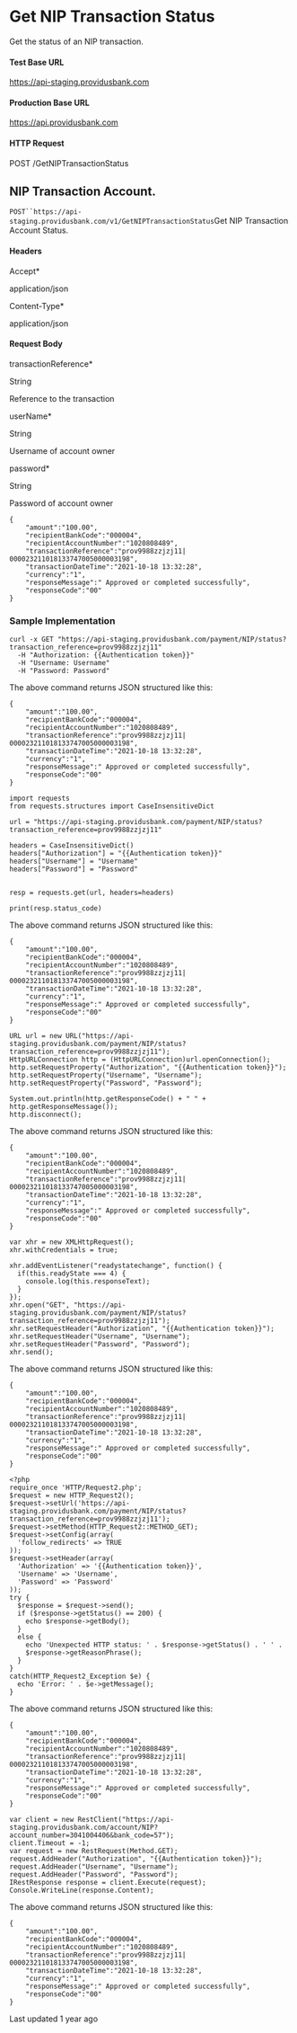 # Get NIP Transaction Status

Get the status of an NIP transaction.

#### Test Base URL

https://api-staging.providusbank.com

#### Production Base URL

https://api.providusbank.com

#### HTTP Request

POST /GetNIPTransactionStatus

## NIP Transaction Account.

`POST``https://api-staging.providusbank.com/v1/GetNIPTransactionStatus`Get NIP Transaction Account Status.

#### Headers

Accept*

application/json

Content-Type*

application/json

#### Request Body

transactionReference*

String

Reference to the transaction

userName*

String

Username of account owner

password*

String

Password of account owner

```
{
    "amount":"100.00",
    "recipientBankCode":"000004",
    "recipientAccountNumber":"1020808489",
    "transactionReference":"prov9988zzjzj11| 000023211018133747005000003198",
    "transactionDateTime":"2021-10-18 13:32:28",
    "currency":"1",
    "responseMessage":" Approved or completed successfully",
    "responseCode":"00"
}
```

### Sample Implementation

```
curl -x GET "https://api-staging.providusbank.com/payment/NIP/status?transaction_reference=prov9988zzjzj11"
  -H "Authorization: {{Authentication token}}"
  -H "Username: Username"
  -H "Password: Password"
```

The above command returns JSON structured like this:

```
{
    "amount":"100.00",
    "recipientBankCode":"000004",
    "recipientAccountNumber":"1020808489",
    "transactionReference":"prov9988zzjzj11| 000023211018133747005000003198",
    "transactionDateTime":"2021-10-18 13:32:28",
    "currency":"1",
    "responseMessage":" Approved or completed successfully",
    "responseCode":"00"
}
```

```
import requests
from requests.structures import CaseInsensitiveDict

url = "https://api-staging.providusbank.com/payment/NIP/status?transaction_reference=prov9988zzjzj11"

headers = CaseInsensitiveDict()
headers["Authorization"] = "{{Authentication token}}"
headers["Username"] = "Username"
headers["Password"] = "Password"


resp = requests.get(url, headers=headers)

print(resp.status_code)
```

The above command returns JSON structured like this:

```
{
    "amount":"100.00",
    "recipientBankCode":"000004",
    "recipientAccountNumber":"1020808489",
    "transactionReference":"prov9988zzjzj11| 000023211018133747005000003198",
    "transactionDateTime":"2021-10-18 13:32:28",
    "currency":"1",
    "responseMessage":" Approved or completed successfully",
    "responseCode":"00"
}
```

```
URL url = new URL("https://api-staging.providusbank.com/payment/NIP/status?transaction_reference=prov9988zzjzj11");
HttpURLConnection http = (HttpURLConnection)url.openConnection();
http.setRequestProperty("Authorization", "{{Authentication token}}");
http.setRequestProperty("Username", "Username");
http.setRequestProperty("Password", "Password");

System.out.println(http.getResponseCode() + " " + http.getResponseMessage());
http.disconnect();
```

The above command returns JSON structured like this:

```
{
    "amount":"100.00",
    "recipientBankCode":"000004",
    "recipientAccountNumber":"1020808489",
    "transactionReference":"prov9988zzjzj11| 000023211018133747005000003198",
    "transactionDateTime":"2021-10-18 13:32:28",
    "currency":"1",
    "responseMessage":" Approved or completed successfully",
    "responseCode":"00"
}
```

```
var xhr = new XMLHttpRequest();
xhr.withCredentials = true;

xhr.addEventListener("readystatechange", function() {
  if(this.readyState === 4) {
    console.log(this.responseText);
  }
});
xhr.open("GET", "https://api-staging.providusbank.com/payment/NIP/status?transaction_reference=prov9988zzjzj11");
xhr.setRequestHeader("Authorization", "{{Authentication token}}");
xhr.setRequestHeader("Username", "Username");
xhr.setRequestHeader("Password", "Password");
xhr.send();
```

The above command returns JSON structured like this:

```
{
    "amount":"100.00",
    "recipientBankCode":"000004",
    "recipientAccountNumber":"1020808489",
    "transactionReference":"prov9988zzjzj11| 000023211018133747005000003198",
    "transactionDateTime":"2021-10-18 13:32:28",
    "currency":"1",
    "responseMessage":" Approved or completed successfully",
    "responseCode":"00"
}
```

```
<?php
require_once 'HTTP/Request2.php';
$request = new HTTP_Request2();
$request->setUrl('https://api-staging.providusbank.com/payment/NIP/status?transaction_reference=prov9988zzjzj11');
$request->setMethod(HTTP_Request2::METHOD_GET);
$request->setConfig(array(
  'follow_redirects' => TRUE
));
$request->setHeader(array(
  'Authorization' => '{{Authentication token}}',
  'Username' => 'Username',
  'Password' => 'Password'
));
try {
  $response = $request->send();
  if ($response->getStatus() == 200) {
    echo $response->getBody();
  }
  else {
    echo 'Unexpected HTTP status: ' . $response->getStatus() . ' ' .
    $response->getReasonPhrase();
  }
}
catch(HTTP_Request2_Exception $e) {
  echo 'Error: ' . $e->getMessage();
}
```

The above command returns JSON structured like this:

```
{
    "amount":"100.00",
    "recipientBankCode":"000004",
    "recipientAccountNumber":"1020808489",
    "transactionReference":"prov9988zzjzj11| 000023211018133747005000003198",
    "transactionDateTime":"2021-10-18 13:32:28",
    "currency":"1",
    "responseMessage":" Approved or completed successfully",
    "responseCode":"00"
}
```

```
var client = new RestClient("https://api-staging.providusbank.com/account/NIP?account_number=3041004406&bank_code=57");
client.Timeout = -1;
var request = new RestRequest(Method.GET);
request.AddHeader("Authorization", "{{Authentication token}}");
request.AddHeader("Username", "Username");
request.AddHeader("Password", "Password");
IRestResponse response = client.Execute(request);
Console.WriteLine(response.Content);
```

The above command returns JSON structured like this:

```
{
    "amount":"100.00",
    "recipientBankCode":"000004",
    "recipientAccountNumber":"1020808489",
    "transactionReference":"prov9988zzjzj11| 000023211018133747005000003198",
    "transactionDateTime":"2021-10-18 13:32:28",
    "currency":"1",
    "responseMessage":" Approved or completed successfully",
    "responseCode":"00"
}
```

Last updated 1 year ago